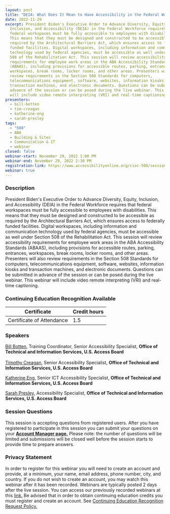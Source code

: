 ```yaml
---
layout: post
title: "DEIA: What Does It Mean to Have Accessibility in the Federal Workplace?"
date: 2022-11-29
excerpt: President Biden's Executive Order to Advance Diversity, Equity,
  Inclusion, and Accessibility (DEIA) in the Federal Workforce requires that
  federal workspaces must be fully accessible to employees with disabilities.
  This means that they must be designed and constructed to be accessible as
  required by the Architectural Barriers Act, which ensures access to federally
  funded facilities. Digital workspaces, including information and communication
  technology used by federal agencies, must be accessible as well under Section
  508 of the Rehabilitation Act. This session will review accessibility
  requirements for employee work areas in the ABA Accessibility Standards
  (ABAAS), including provisions for accessible routes, parking, entrances,
  workspaces, break rooms, locker rooms, and other areas. Presenters will also
  review requirements in the Section 508 Standards for computers,
  telecommunications equipment, software, websites, information kiosks and
  transaction machines, and electronic documents. Questions can be submitted in
  advance of the session or can be posed during the live webinar. This webinar
  will include video remote interpreting (VRI) and real-time captioning.
presenters:
  - bill-botten
  - tim-creagan
  - katherine-eng
  - sarah-presley
tags:
  - "508"
  - ABA
  - Building & Sites
  - Communication & IT
  - webinar
closed: false
webinar-start: November 29, 2022 1:00 PM
webinar-end: November 29, 2022 2:30 PM
registration-link: https://www.accessibilityonline.org/cioc-508/session/?id=111021
webinar: true
---
```

### Description

President Biden's Executive Order to Advance Diversity, Equity, Inclusion, and Accessibility (DEIA) in the Federal Workforce requires that federal workspaces must be fully accessible to employees with disabilities. This means that they must be designed and constructed to be accessible as required by the Architectural Barriers Act, which ensures access to federally funded facilities. Digital workspaces, including information and communication technology used by federal agencies, must be accessible as well under Section 508 of the Rehabilitation Act. This session will review accessibility requirements for employee work areas in the ABA Accessibility Standards (ABAAS), including provisions for accessible routes, parking, entrances, workspaces, break rooms, locker rooms, and other areas. Presenters will also review requirements in the Section 508 Standards for computers, telecommunications equipment, software, websites, information kiosks and transaction machines, and electronic documents. Questions can be submitted in advance of the session or can be posed during the live webinar. This webinar will include video remote interpreting (VRI) and real-time captioning.

### Continuing Education Recognition Available

| **Certificate**           | **Credit hours** |
| ------------------------- | ---------------- |
| Certificate of Attendance | 1.5              |

### Speakers

[Bill Botten](https://www.accessibilityonline.org/speakers/speaker.aspx?id=10008&ret=DEIA:%20%20What%20Does%20It%20Mean%20to%20Have%20Accessibility%20in%20the%20Federal%20Workplace?), Training Coordinator, Senior Accessibility Specialist, **Office of Technical and Information Services, U.S. Access Board**\
\
[Timothy Creagan](https://www.accessibilityonline.org/speakers/speaker.aspx?id=10120&ret=DEIA:%20%20What%20Does%20It%20Mean%20to%20Have%20Accessibility%20in%20the%20Federal%20Workplace?), Senior Accessibility Specialist, **Office of Technical and Information Services, U.S. Access Board**

[Katherine Eng](https://www.accessibilityonline.org/speakers/speaker.aspx?id=10512&ret=DEIA:%20%20What%20Does%20It%20Mean%20to%20Have%20Accessibility%20in%20the%20Federal%20Workplace?), Senior ICT Accessibility Specialist, **Office of Technical and Information Services, U.S. Access Board**

[Sarah Presley](https://www.accessibilityonline.org/speakers/speaker.aspx?id=10778&ret=DEIA:%20%20What%20Does%20It%20Mean%20to%20Have%20Accessibility%20in%20the%20Federal%20Workplace?), Accessibility Specialist, **Office of Technical and Information Services, U.S. Access Board**

### Session Questions

This session is accepting questions from registered users. After you have registered to participate in this session you can submit your questions on your **[Account Manager page.](https://www.accessibilityonline.org/cioc-508/accountManager/18899/session/110879#questions)** Please note: the number of questions will be limited and submissions will be closed well before the session starts to provide time to prepare answers.

### Privacy Statement

In order to register for this webinar you will need to create an account and provide, at a minimum, your name, email address, phone number, city, and country. If you do not wish to create an account, you may watch this webinar after it has been recorded. Webinars are typically posted 2 days after the live session. You can access our previously recorded webinars at this [link.](https://www.accessibilityonline.org/cioc-508/archives/) Be advised that in order to obtain continuing education credits you must register and create an account. See [Continuing Education Recognition Request Policy.](https://www.accessibilityonline.org/continuing-education/CEUDetails.aspx)
